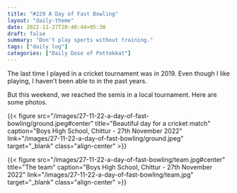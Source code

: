 ```yaml
---
title: "#229 A Day of Fast Bowling"
layout: "daily-theme"
date: 2022-11-27T20:40:44+05:30
draft: false
summary: "Don't play sports without training."
tags: ["daily log"]
categories: ["Daily Dose of Pottekkat"]
---
```


The last time I played in a cricket tournament was in 2019. Even though I like playing, I haven't been able to in the past years.

But this weekend, we reached the semis in a local tournament. Here are some photos.

{{< figure src="/images/27-11-22-a-day-of-fast-bowling/ground.jpeg#center" title="Beautiful day for a cricket match" caption="Boys High School, Chittur - 27th November 2022" link="/images/27-11-22-a-day-of-fast-bowling/ground.jpeg" target="_blank" class="align-center" >}}

{{< figure src="/images/27-11-22-a-day-of-fast-bowling/team.jpg#center" title="The team" caption="Boys High School, Chittur - 27th November 2022" link="/images/27-11-22-a-day-of-fast-bowling/team.jpg" target="_blank" class="align-center" >}}

